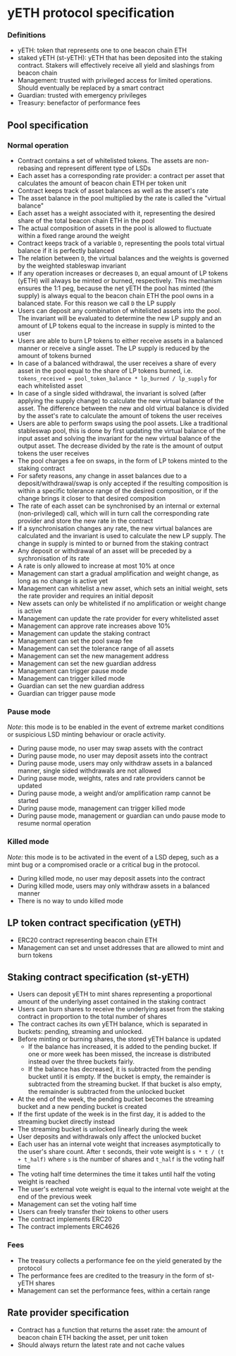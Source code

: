 # yETH protocol specification

### Definitions
- yETH: token that represents one to one beacon chain ETH
- staked yETH (st-yETH): yETH that has been deposited into the staking contract. Stakers will effectively receive all yield and slashings from beacon chain
- Management: trusted with privileged access for limited operations. Should eventually be replaced by a smart contract
- Guardian: trusted with emergency privileges
- Treasury: benefactor of performance fees

## Pool specification
### Normal operation
- Contract contains a set of whitelisted tokens. The assets are non-rebasing and represent different type of LSDs
- Each asset has a corresponding rate provider: a contract per asset that calculates the amount of beacon chain ETH per token unit
- Contract keeps track of asset balances as well as the asset's rate
- The asset balance in the pool multiplied by the rate is called the "virtual balance"
- Each asset has a weight associated with it, representing the desired share of the total beacon chain ETH in the pool
- The actual composition of assets in the pool is allowed to fluctuate within a fixed range around the weight
- Contract keeps track of a variable `D`, representing the pools total virtual balance if it is perfectly balanced
- The relation between `D`, the virtual balances and the weights is governed by the weighted stableswap invariant
- If any operation increases or decreases `D`, an equal amount of LP tokens (yETH) will always be minted or burned, respectively. This mechanism ensures the 1:1 peg, because the net yETH the pool has minted (the supply) is always equal to the beacon chain ETH the pool owns in a balanced state. For this reason we call `D` the LP supply
- Users can deposit any combination of whitelisted assets into the pool. The invariant will be evaluated to determine the new LP supply and an amount of LP tokens equal to the increase in supply is minted to the user
- Users are able to burn LP tokens to either receive assets in a balanced manner or receive a single asset. The LP supply is reduced by the amount of tokens burned
- In case of a balanced withdrawal, the user receives a share of every asset in the pool equal to the share of LP tokens burned, i.e. `tokens_received = pool_token_balance * lp_burned / lp_supply` for each whitelisted asset
- In case of a single sided withdrawal, the invariant is solved (after applying the supply change) to calculate the new virtual balance of the asset. The difference between the new and old virtual balance is divided by the asset's rate to calculate the amount of tokens the user receives
- Users are able to perform swaps using the pool assets. Like a traditional stableswap pool, this is done by first updating the virtual balance of the input asset and solving the invariant for the new virtual balance of the output asset. The decrease divided by the rate is the amount of output tokens the user receives
- The pool charges a fee on swaps, in the form of LP tokens minted to the staking contract
- For safety reasons, any change in asset balances due to a deposit/withdrawal/swap is only accepted if the resulting composition is within a specific tolerance range of the desired composition, or if the change brings it closer to that desired composition
- The rate of each asset can be synchronised by an internal or external (non-privileged) call, which will in turn call the corresponding rate provider and store the new rate in the contract
- If a synchronisation changes any rate, the new virtual balances are calculated and the invariant is used to calculate the new LP supply. The change in supply is minted to or burned from the staking contract
- Any deposit or withdrawal of an asset will be preceded by a sychronisation of its rate
- A rate is only allowed to increase at most 10% at once
- Management can start a gradual amplification and weight change, as long as no change is active yet
- Management can whitelist a new asset, which sets an initial weight, sets the rate provider and requires an initial deposit
- New assets can only be whitelisted if no amplification or weight change is active
- Management can update the rate provider for every whitelisted asset
- Management can approve rate increases above 10%
- Management can update the staking contract
- Management can set the pool swap fee
- Management can set the tolerance range of all assets
- Management can set the new management address
- Management can set the new guardian address
- Management can trigger pause mode
- Management can trigger killed mode
- Guardian can set the new guardian address
- Guardian can trigger pause mode

### Pause mode
_Note_: this mode is to be enabled in the event of extreme market conditions or suspicious LSD minting behaviour or oracle activity.
- During pause mode, no user may swap assets with the contract
- During pause mode, no user may deposit assets into the contract
- During pause mode, users may only withdraw assets in a balanced manner, single sided withdrawals are not allowed
- During pause mode, weights, rates and rate providers cannot be updated
- During pause mode, a weight and/or amplification ramp cannot be started
- During pause mode, management can trigger killed mode
- During pause mode, management or guardian can undo pause mode to resume normal operation

### Killed mode
_Note:_ this mode is to be activated in the event of a LSD depeg, such as a mint bug or a compromised oracle or a critical bug in the protocol.
- During killed mode, no user may deposit assets into the contract
- During killed mode, users may only withdraw assets in a balanced manner
- There is no way to undo killed mode

## LP token contract specification (yETH)
- ERC20 contract representing beacon chain ETH
- Management can set and unset addresses that are allowed to mint and burn tokens

## Staking contract specification (st-yETH)
- Users can deposit yETH to mint shares representing a proportional amount of the underlying asset contained in the staking contract
- Users can burn shares to receive the underlying asset from the staking contract in proportion to the total number of shares
- The contract caches its own yETH balance, which is separated in buckets: pending, streaming and unlocked.
- Before minting or burning shares, the stored yETH balance is updated
    - If the balance has increased, it is added to the pending bucket. If one or more week has been missed, the increase is distributed instead over the three buckets fairly.
    - If the balance has decreased, it is subtracted from the pending bucket until it is empty. If the bucket is empty, the remainder is subtracted from the streaming bucket. If that bucket is also empty, the remainder is subtracted from the unlocked bucket
- At the end of the week, the pending bucket becomes the streaming bucket and a new pending bucket is created
- If the first update of the week is in the first day, it is added to the streaming bucket directly instead
- The streaming bucket is unlocked linearly during the week
- User deposits and withdrawals only affect the unlocked bucket
- Each user has an internal vote weight that increases asymptotically to the user's share count. After `t` seconds, their vote weight is `s * t / (t + t_half)` where `s` is the number of shares and `t_half` is the voting half time
- The voting half time determines the time it takes until half the voting weight is reached
- The user's external vote weight is equal to the internal vote weight at the end of the previous week
- Management can set the voting half time
- Users can freely transfer their tokens to other users
- The contract implements ERC20
- The contract implements ERC4626

### Fees
- The treasury collects a performance fee on the yield generated by the protocol
- The performance fees are credited to the treasury in the form of st-yETH shares
- Management can set the performance fees, within a certain range

## Rate provider specification
- Contract has a function that returns the asset rate: the amount of beacon chain ETH backing the asset, per unit token
- Should always return the latest rate and not cache values
